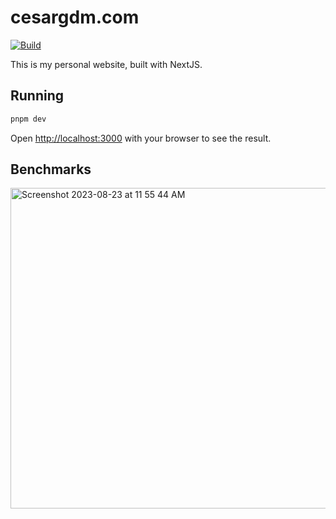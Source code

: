# cesargdm.com

[![Build](https://github.com/cesargdm/cesargdm.com/actions/workflows/integration.yml/badge.svg)](https://github.com/cesargdm/cesargdm.com/actions/workflows/integration.yml)

This is my personal website, built with NextJS.

## Running

```bash
pnpm dev
```

Open [http://localhost:3000](http://localhost:3000) with your browser to see the result.

## Benchmarks

<img width="513" alt="Screenshot 2023-08-23 at 11 55 44 AM" src="https://github.com/cesargdm/cesargdm.com/assets/10179494/7bbe9734-a309-40d8-b930-ac8571b4d753">
